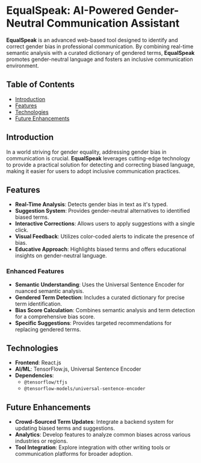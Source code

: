 # EqualSpeak: AI-Powered Gender-Neutral Communication Assistant

**EqualSpeak** is an advanced web-based tool designed to identify and correct gender bias in professional communication. By combining real-time semantic analysis with a curated dictionary of gendered terms, **EqualSpeak** promotes gender-neutral language and fosters an inclusive communication environment.

## Table of Contents

- [Introduction](#introduction)
- [Features](#features)
- [Technologies](#technologies)
- [Future Enhancements](#future-enhancements)

## Introduction

In a world striving for gender equality, addressing gender bias in communication is crucial. **EqualSpeak** leverages cutting-edge technology to provide a practical solution for detecting and correcting biased language, making it easier for users to adopt inclusive communication practices.

## Features

- **Real-Time Analysis**: Detects gender bias in text as it's typed.
- **Suggestion System**: Provides gender-neutral alternatives to identified biased terms.
- **Interactive Corrections**: Allows users to apply suggestions with a single click.
- **Visual Feedback**: Utilizes color-coded alerts to indicate the presence of bias.
- **Educative Approach**: Highlights biased terms and offers educational insights on gender-neutral language.

### Enhanced Features

- **Semantic Understanding**: Uses the Universal Sentence Encoder for nuanced semantic analysis.
- **Gendered Term Detection**: Includes a curated dictionary for precise term identification.
- **Bias Score Calculation**: Combines semantic analysis and term detection for a comprehensive bias score.
- **Specific Suggestions**: Provides targeted recommendations for replacing gendered terms.

## Technologies

- **Frontend**: React.js
- **AI/ML**: TensorFlow.js, Universal Sentence Encoder
- **Dependencies**:
  - `@tensorflow/tfjs`
  - `@tensorflow-models/universal-sentence-encoder`

## Future Enhancements

- **Crowd-Sourced Term Updates**: Integrate a backend system for updating biased terms and suggestions.
- **Analytics**: Develop features to analyze common biases across various industries or regions.
- **Tool Integration**: Explore integration with other writing tools or communication platforms for broader adoption.
